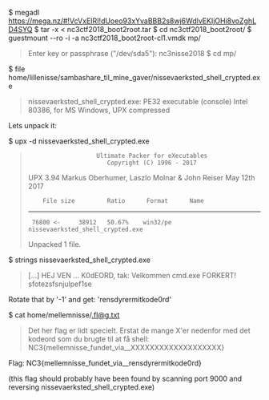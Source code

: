$ megadl https://mega.nz/#!VcVxEIRI!dUoeo93xYvaBBB2s8wj6WdlvEKIjOHi8voZghLD4SYQ
$ tar -x < nc3ctf2018_boot2root.tar
$ cd nc3ctf2018_boot2root/
$ guestmount --ro -i -a nc3ctf2018_boot2root-cl1.vmdk mp/
> Enter key or passphrase ("/dev/sda5"): nc3nisse2018
$ cd mp/

$ file home/lillenisse/sambashare_til_mine_gaver/nissevaerksted_shell_crypted.exe
> nissevaerksted_shell_crypted.exe: PE32 executable (console) Intel 80386, for MS Windows, UPX compressed

Lets unpack it:

$ upx -d nissevaerksted_shell_crypted.exe
>                        Ultimate Packer for eXecutables
>                           Copyright (C) 1996 - 2017
> UPX 3.94        Markus Oberhumer, Laszlo Molnar & John Reiser   May 12th 2017
> 
>         File size         Ratio      Format      Name
>    --------------------   ------   -----------   -----------
>      76800 <-     38912   50.67%    win32/pe     nissevaerksted_shell_crypted.exe
> 
> Unpacked 1 file.

$ strings nissevaerksted_shell_crypted.exe
> [...]
> HEJ VEN ...
> K0dEORD, tak:
> Velkommen
> cmd.exe
> FORKERT!
> sfotezsfsnjulpef1se

Rotate that by '-1' and get: 'rensdyrermitkode0rd'

$ cat home/mellemnisse/.fl@g.txt
> Det her flag er lidt specielt. Erstat de mange X'er nedenfor med det kodeord som du brugte til at få shell:
> NC3{mellemnisse_fundet_via__XXXXXXXXXXXXXXXXXXX}

Flag: NC3{mellemnisse_fundet_via__rensdyrermitkode0rd}

(this flag should probably have been found by scanning port 9000 and reversing nissevaerksted_shell_crypted.exe)
